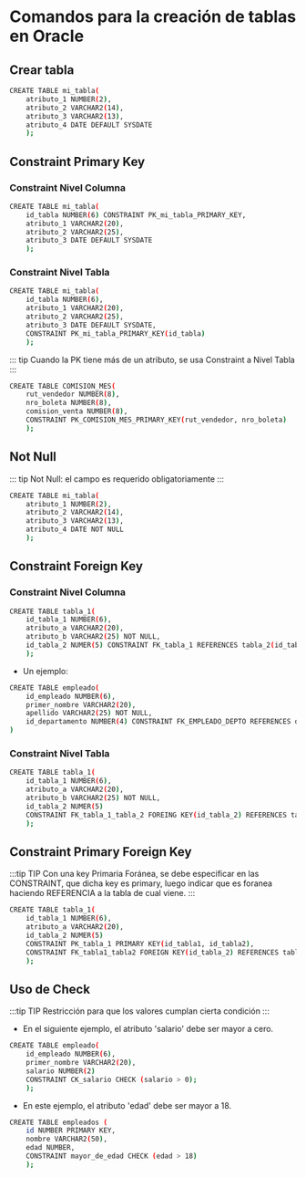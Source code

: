 # Comandos para la creación de tablas en Oracle

## Crear tabla

```bash
CREATE TABLE mi_tabla(
    atributo_1 NUMBER(2),
    atributo_2 VARCHAR2(14),
    atributo_3 VARCHAR2(13),
    atributo_4 DATE DEFAULT SYSDATE
    );
```

## Constraint Primary Key

### Constraint Nivel Columna

```bash
CREATE TABLE mi_tabla(
    id_tabla NUMBER(6) CONSTRAINT PK_mi_tabla_PRIMARY_KEY,
    atributo_1 VARCHAR2(20),
    atributo_2 VARCHAR2(25),
    atributo_3 DATE DEFAULT SYSDATE
    );
```

### Constraint Nivel Tabla

```bash
CREATE TABLE mi_tabla(
    id_tabla NUMBER(6),
    atributo_1 VARCHAR2(20),
    atributo_2 VARCHAR2(25),
    atributo_3 DATE DEFAULT SYSDATE,
    CONSTRAINT PK_mi_tabla_PRIMARY_KEY(id_tabla)
    );
```

::: tip
Cuando la PK tiene más de un atributo, se usa Constraint a Nivel Tabla
:::

```bash
CREATE TABLE COMISION_MES(
    rut_vendedor NUMBER(8),
    nro_boleta NUMBER(8),
    comision_venta NUMBER(8),
    CONSTRAINT PK_COMISION_MES_PRIMARY_KEY(rut_vendedor, nro_boleta)
    );
```

## Not Null

::: tip
Not Null: el campo es requerido obligatoriamente
:::

```bash
CREATE TABLE mi_tabla(
    atributo_1 NUMBER(2),
    atributo_2 VARCHAR2(14),
    atributo_3 VARCHAR2(13),
    atributo_4 DATE NOT NULL
    );
```

## Constraint Foreign Key

### Constraint Nivel Columna

```bash
CREATE TABLE tabla_1(
    id_tabla_1 NUMBER(6),
    atributo_a VARCHAR2(20),
    atributo_b VARCHAR2(25) NOT NULL,
    id_tabla_2 NUMER(5) CONSTRAINT FK_tabla_1 REFERENCES tabla_2(id_tabla_2)
    );
```

* Un ejemplo:

```bash
CREATE TABLE empleado(
    id_empleado NUMBER(6),
    primer_nombre VARCHAR2(20),
    apellido VARCHAR2(25) NOT NULL,
    id_departamento NUMBER(4) CONSTRAINT FK_EMPLEADO_DEPTO REFERENCES departamento(id_departamento);
)
```

### Constraint Nivel Tabla

```bash
CREATE TABLE tabla_1(
    id_tabla_1 NUMBER(6),
    atributo_a VARCHAR2(20),
    atributo_b VARCHAR2(25) NOT NULL,
    id_tabla_2 NUMER(5)
    CONSTRAINT FK_tabla_1_tabla_2 FOREING KEY(id_tabla_2) REFERENCES tabla_2(id_tabla_2);
    );
```

## Constraint Primary Foreign Key

:::tip TIP
Con una key Primaria Foránea, se debe especificar en las CONSTRAINT, que dicha key es primary, luego indicar que es foranea haciendo REFERENCIA a la tabla de cual viene.
:::

```bash
CREATE TABLE tabla_1(
    id_tabla_1 NUMBER(6),
    atributo_a VARCHAR2(20),
    id_tabla_2 NUMER(5)
    CONSTRAINT PK_tabla_1 PRIMARY KEY(id_tabla1, id_tabla2),
    CONSTRAINT FK_tabla1_tabla2 FOREIGN KEY(id_tabla_2) REFERENCES tabla_2(id_tabla_2);
    );
```


## Uso de Check

:::tip TIP
Restricción para que los valores cumplan cierta condición
:::

* En el siguiente ejemplo, el atributo 'salario' debe ser mayor a cero.

```bash
CREATE TABLE empleado(
    id_empleado NUMBER(6),
    primer_nombre VARCHAR2(20),
    salario NUMBER(2)
    CONSTRAINT CK_salario CHECK (salario > 0);
    );
```


* En este ejemplo, el atributo 'edad' debe ser mayor a 18.

```bash
CREATE TABLE empleados (
    id NUMBER PRIMARY KEY,
    nombre VARCHAR2(50),
    edad NUMBER,
    CONSTRAINT mayor_de_edad CHECK (edad > 18)
    );
```